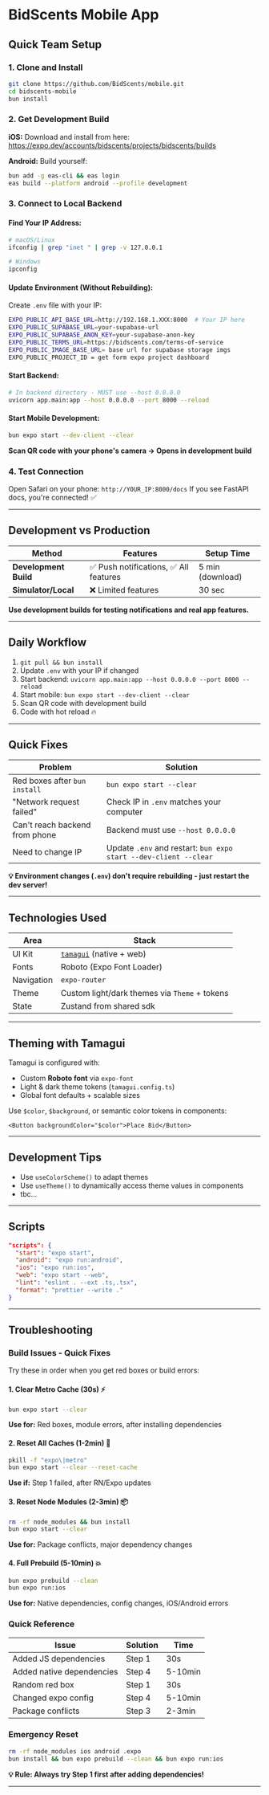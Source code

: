 # BidScents Mobile App

## Quick Team Setup

### 1. Clone and Install
```bash
git clone https://github.com/BidScents/mobile.git
cd bidscents-mobile
bun install 
```

### 2. Get Development Build

**iOS:** Download and install from here:
https://expo.dev/accounts/bidscents/projects/bidscents/builds

**Android:** Build yourself:
```bash
bun add -g eas-cli && eas login
eas build --platform android --profile development
```

### 3. Connect to Local Backend

#### Find Your IP Address:
```bash
# macOS/Linux
ifconfig | grep "inet " | grep -v 127.0.0.1

# Windows  
ipconfig
```

#### Update Environment (Without Rebuilding):
Create `.env` file with your IP:
```bash
EXPO_PUBLIC_API_BASE_URL=http://192.168.1.XXX:8000  # Your IP here
EXPO_PUBLIC_SUPABASE_URL=your-supabase-url
EXPO_PUBLIC_SUPABASE_ANON_KEY=your-supabase-anon-key
EXPO_PUBLIC_TERMS_URL=https://bidscents.com/terms-of-service
EXPO_PUBLIC_IMAGE_BASE_URL= base url for supabase storage imgs
EXPO_PUBLIC_PROJECT_ID = get form expo project dashboard
```

#### Start Backend:
```bash
# In backend directory - MUST use --host 0.0.0.0
uvicorn app.main:app --host 0.0.0.0 --port 8000 --reload
```

#### Start Mobile Development:
```bash
bun expo start --dev-client --clear
```

**Scan QR code with your phone's camera → Opens in development build**

### 4. Test Connection
Open Safari on your phone: `http://YOUR_IP:8000/docs`
If you see FastAPI docs, you're connected! ✅

---

## Development vs Production

| Method | Features | Setup Time |
|--------|----------|------------|
| **Development Build** | ✅ Push notifications, ✅ All features | 5 min (download) |
| **Simulator/Local** | ❌ Limited features | 30 sec |

**Use development builds for testing notifications and real app features.**

---

## Daily Workflow
1. `git pull && bun install`
2. Update `.env` with your IP if changed  
3. Start backend: `uvicorn app.main:app --host 0.0.0.0 --port 8000 --reload`
4. Start mobile: `bun expo start --dev-client --clear`
5. Scan QR code with development build
6. Code with hot reload 🔥

---

## Quick Fixes

| Problem | Solution |
|---------|----------|
| Red boxes after `bun install` | `bun expo start --clear` |
| "Network request failed" | Check IP in `.env` matches your computer |
| Can't reach backend from phone | Backend must use `--host 0.0.0.0` |
| Need to change IP | Update `.env` and restart: `bun expo start --dev-client --clear` |

**💡 Environment changes (`.env`) don't require rebuilding - just restart the dev server!**

---

## Technologies Used

| Area       | Stack                                            |
| ---------- | ------------------------------------------------ |
| UI Kit     | [`tamagui`](https://tamagui.dev) (native + web)  |
| Fonts      | Roboto (Expo Font Loader)                        |
| Navigation | `expo-router`                                    |
| Theme      | Custom light/dark themes via `Theme` + tokens    |
| State      | Zustand from shared sdk                          |

---

## Theming with Tamagui

Tamagui is configured with:

* Custom **Roboto font** via `expo-font`
* Light & dark theme tokens (`tamagui.config.ts`)
* Global font defaults + scalable sizes

Use `$color`, `$background`, or semantic color tokens in components:

```tsx
<Button backgroundColor="$color">Place Bid</Button>
```

---

## Development Tips

* Use `useColorScheme()` to adapt themes
* Use `useTheme()` to dynamically access theme values in components
* tbc...

---

## Scripts

```json
"scripts": {
  "start": "expo start",
  "android": "expo run:android",
  "ios": "expo run:ios",
  "web": "expo start --web",
  "lint": "eslint . --ext .ts,.tsx",
  "format": "prettier --write ."
}
```

---

## Troubleshooting

### Build Issues - Quick Fixes

Try these in order when you get red boxes or build errors:

#### 1. Clear Metro Cache (30s) ⚡
```bash
bun expo start --clear
```
**Use for:** Red boxes, module errors, after installing dependencies

#### 2. Reset All Caches (1-2min) 🔄
```bash
pkill -f "expo\|metro"
bun expo start --clear --reset-cache
```
**Use if:** Step 1 failed, after RN/Expo updates

#### 3. Reset Node Modules (2-3min) 📦
```bash
rm -rf node_modules && bun install
bun expo start --clear
```
**Use for:** Package conflicts, major dependency changes

#### 4. Full Prebuild (5-10min) 💥
```bash
bun expo prebuild --clean
bun expo run:ios
```
**Use for:** Native dependencies, config changes, iOS/Android errors

### Quick Reference

| Issue | Solution | Time |
|-------|----------|------|
| Added JS dependencies | Step 1 | 30s |
| Added native dependencies | Step 4 | 5-10min |
| Random red box | Step 1 | 30s |
| Changed expo config | Step 4 | 5-10min |
| Package conflicts | Step 3 | 2-3min |

### Emergency Reset
```bash
rm -rf node_modules ios android .expo
bun install && bun expo prebuild --clean && bun expo run:ios
```

**💡 Rule: Always try Step 1 first after adding dependencies!**


---
